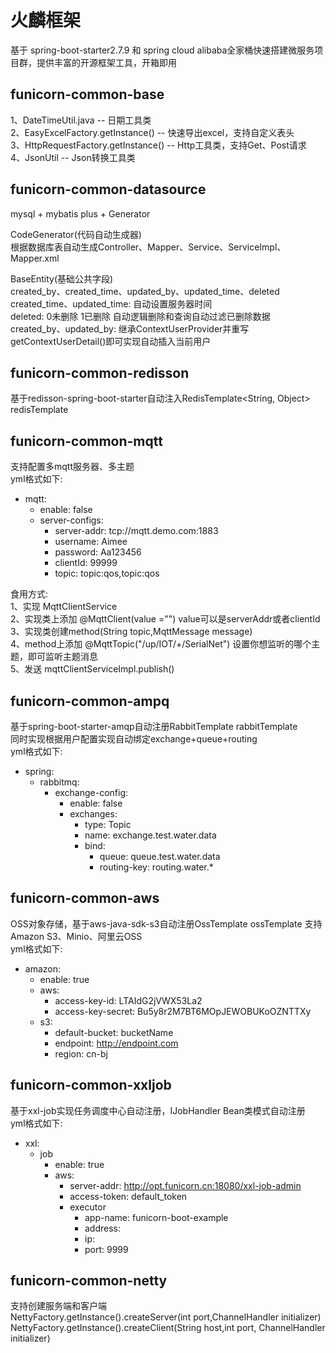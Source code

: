 # 火麟框架
基于 spring-boot-starter2.7.9 和 spring cloud alibaba全家桶快速搭建微服务项目群，提供丰富的开源框架工具，开箱即用

## funicorn-common-base
1、DateTimeUtil.java -- 日期工具类 <br>
2、EasyExcelFactory.getInstance() -- 快速导出excel，支持自定义表头 <br>
3、HttpRequestFactory.getInstance() -- Http工具类，支持Get、Post请求 <br>
4、JsonUtil -- Json转换工具类

## funicorn-common-datasource
mysql + mybatis plus + Generator

CodeGenerator(代码自动生成器) <br>
根据数据库表自动生成Controller、Mapper、Service、ServiceImpl、Mapper.xml <br>

BaseEntity(基础公共字段)<br>
created_by、created_time、updated_by、updated_time、deleted <br>
created_time、updated_time: 自动设置服务器时间 <br>
deleted: 0未删除 1已删除 自动逻辑删除和查询自动过滤已删除数据 <br>
created_by、updated_by: 继承ContextUserProvider并重写getContextUserDetail()即可实现自动插入当前用户 <br>

## funicorn-common-redisson
基于redisson-spring-boot-starter自动注入RedisTemplate<String, Object> redisTemplate <br>

## funicorn-common-mqtt
支持配置多mqtt服务器、多主题 <br>
yml格式如下: <br>
* mqtt:
    + enable: false
    + server-configs:
        - server-addr: tcp://mqtt.demo.com:1883
        - username: Aimee
        - password: Aa123456
        - clientId: 99999
        - topic: topic:qos,topic:qos

食用方式:  
1、实现 MqttClientService  
2、实现类上添加 @MqttClient(value ="")  value可以是serverAddr或者clientId    
3、实现类创建method(String topic,MqttMessage message)  
4、method上添加 @MqttTopic("/up/IOT/+/SerialNet") 设置你想监听的哪个主题，即可监听主题消息  
5、发送 mqttClientServiceImpl.publish()

## funicorn-common-ampq
基于spring-boot-starter-amqp自动注册RabbitTemplate rabbitTemplate  
同时实现根据用户配置实现自动绑定exchange+queue+routing  
yml格式如下:
* spring:
    + rabbitmq:
        + exchange-config:
            - enable: false
            - exchanges:
                - type: Topic
                - name: exchange.test.water.data
                - bind:
                    - queue: queue.test.water.data
                    - routing-key: routing.water.*

## funicorn-common-aws
OSS对象存储，基于aws-java-sdk-s3自动注册OssTemplate ossTemplate
支持Amazon S3、Minio、阿里云OSS  
yml格式如下:
* amazon:
    + enable: true
    + aws:
        - access-key-id: LTAIdG2jVWX53La2
        - access-key-secret: Bu5y8r2M7BT6MOpJEWOBUKoOZNTTXy
    + s3:
        - default-bucket: bucketName
        - endpoint: http://endpoint.com
        - region: cn-bj

## funicorn-common-xxljob
基于xxl-job实现任务调度中心自动注册，IJobHandler Bean类模式自动注册  
yml格式如下:
* xxl:
    + job
        + enable: true
        + aws:
            - server-addr: http://opt.funicorn.cn:18080/xxl-job-admin
            - access-token: default_token
            + executor
                - app-name: funicorn-boot-example
                - address:
                - ip:
                - port: 9999

## funicorn-common-netty
支持创建服务端和客户端  
NettyFactory.getInstance().createServer(int port,ChannelHandler initializer)  
NettyFactory.getInstance().createClient(String host,int port, ChannelHandler initializer)  